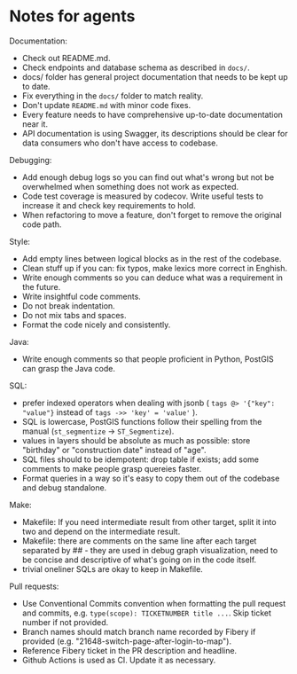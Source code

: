 # Notes for agents

Documentation:
 - Check out README.md. 
 - Check endpoints and database schema as described in `docs/`.
 - docs/ folder has general project documentation that needs to be kept up to date.
 - Fix everything in the `docs/` folder to match reality.
 - Don't update `README.md` with minor code fixes.
 - Every feature needs to have comprehensive up-to-date documentation near it.
 - API documentation is using Swagger, its descriptions should be clear for data consumers who don't have access to codebase.

Debugging:
 - Add enough debug logs so you can find out what's wrong but not be overwhelmed when something does not work as expected.
 - Code test coverage is measured by codecov. Write useful tests to increase it and check key requirements to hold.
 - When refactoring to move a feature, don't forget to remove the original code path.

Style:
 - Add empty lines between logical blocks as in the rest of the codebase.
 - Clean stuff up if you can: fix typos, make lexics more correct in Enghish.
 - Write enough comments so you can deduce what was a requirement in the future.
 - Write insightful code comments.
 - Do not break indentation.
 - Do not mix tabs and spaces.
 - Format the code nicely and consistently.

Java:
 - Write enough comments so that people proficient in Python, PostGIS can grasp the Java code.

SQL:
 - prefer indexed operators when dealing with jsonb ( `tags @> '{"key": "value"}` instead of `tags ->> 'key' = 'value'` ).
 - SQL is lowercase, PostGIS functions follow their spelling from the manual (`st_segmentize` -> `ST_Segmentize`).
 - values in layers should be absolute as much as possible: store "birthday" or "construction date" instead of "age".
 - SQL files should to be idempotent: drop table if exists; add some comments to make people grasp quereies faster.
 - Format queries in a way so it's easy to copy them out of the codebase and debug standalone.

Make:
 - Makefile: If you need intermediate result from other target, split it into two and depend on the intermediate result.
 - Makefile: there are comments on the same line after each target separated by ## - they are used in debug graph visualization, need to be concise and descriptive of what's going on in the code itself.
 - trivial oneliner SQLs are okay to keep in Makefile.

Pull requests:
 - Use Conventional Commits convention when formatting the pull request and commits, e.g. `type(scope): TICKETNUMBER title ...`. Skip ticket number if not provided.
 - Branch names should match branch name recorded by Fibery if provided (e.g. "21648-switch-page-after-login-to-map").
 - Reference Fibery ticket in the PR description and headline.
 - Github Actions is used as CI. Update it as necessary.

